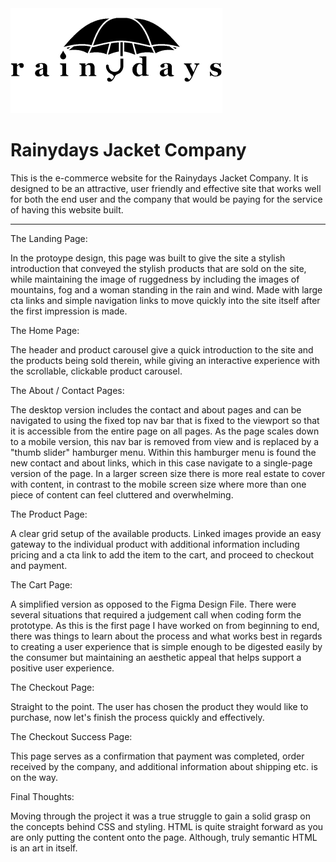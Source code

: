 <img src="images/rainydays_umbrella_logo.png">

# Rainydays Jacket Company

This is the e-commerce website for the Rainydays Jacket Company.
It is designed to be an attractive, user friendly and effective site that works well for 
both the end user and the company that would be paying for the service of having this 
website built.

________________________________________________________________________________________

The Landing Page:

In the protoype design, this page was built to give the site a stylish introduction that
conveyed the stylish products that are sold on the site, while maintaining the image of 
ruggedness by including the images of mountains, fog and a woman standing in the rain and
wind.  Made with large cta links and simple navigation links to move quickly into the site
itself after the first impression is made.

The Home Page:

The header and product carousel give a quick introduction to the site and the products 
being sold therein, while giving an interactive experience with the scrollable, clickable
product carousel.

The About / Contact Pages:

The desktop version includes the contact and about pages and can be navigated to using the 
fixed top nav bar that is fixed to the viewport so that it is accessible from the entire 
page on all pages.  As the page scales down to a mobile version, this nav bar is removed
from view and is replaced by a "thumb slider" hamburger menu.  Within this hamburger menu
is found the new contact and about links, which in this case navigate to a single-page
version of the page.  In a larger screen size there is more real estate to cover with 
content, in contrast to the mobile screen size where more than one piece of content can 
feel cluttered and overwhelming.

The Product Page:

A clear grid setup of the available products.  Linked images provide an easy gateway to 
the individual product with additional information including pricing and a cta link to add
the item to the cart, and proceed to checkout and payment.

The Cart Page:

A simplified version as opposed to the Figma Design File.  There were several situations
that required a judgement call when coding form the prototype.  As this is the first page 
I have worked on from beginning to end, there was things to learn about the process and 
what works best in regards to creating a user experience that is simple enough to be 
digested easily by the consumer but maintaining an aesthetic appeal that helps support a 
positive user experience.

The Checkout Page:

Straight to the point.  The user has chosen the product they would like to purchase, now 
let's finish the process quickly and effectively.

The Checkout Success Page:

This page serves as a confirmation that payment was completed, order received by the 
company, and additional information about shipping etc. is on the way.

Final Thoughts:

Moving through the project it was a true struggle to gain a solid grasp on the concepts 
behind CSS and styling.  HTML is quite straight forward as you are only putting the content 
onto the page.  Although, truly semantic HTML is an art in itself.  

